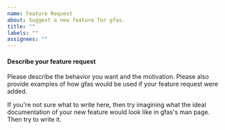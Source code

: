 ```yaml
---
name: Feature Request
about: Suggest a new feature for gfas.
title: ""
labels: ""
assignees: ""
---
```


#### Describe your feature request

Please describe the behavior you want and the motivation. Please also provide
examples of how gfas would be used if your feature request were added.

If you're not sure what to write here, then try imagining what the ideal
documentation of your new feature would look like in gfas's man page. Then
try to write it.
